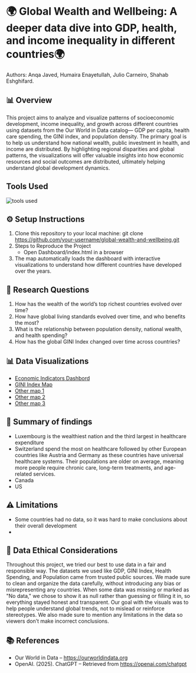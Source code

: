 
# 🌍 Global Wealth and Wellbeing: A deeper data dive into GDP, health, and income inequality in different countries🌍
Authors: Anqa Javed, Humaira Enayetullah, Julio Carneiro, Shahab Eshghifard. 

##  📊 Overview
This project aims to analyze and visualize patterns of socioeconomic development, income inequality, and growth across different countries using datasets from the Our World in Data catalog— GDP per capita, health care spending, the GINI index, and population density. The primary goal is to help us understand how national wealth, public investment in health, and income are distributed. By highlighting regional disparities and global patterns, the visualizations will offer valuable insights into how economic resources and social outcomes are distributed, ultimately  helping understand global development dynamics.

## Tools Used
![tools used](https://github.com/user-attachments/assets/6786f8e2-7ae4-47c0-a1f8-5e1b4e27807e)

## ⚙️ Setup Instructions
1. Clone this repository to your local machine: git clone https://github.com/your-username/global-wealth-and-wellbeing.git
2. Steps to Reproduce the Project
    * Open Dashboard/index.html in a browser
3. The map automatically loads the dashboard with interactive visualizations to understand how different countries have developed over the years.

## 📌 Research Questions 
1. How has the wealth of the world’s top richest countries evolved over time?  
2. How have global living standards evolved over time, and who benefits the most?
3. What is the relationship between population density, national wealth, and health spending?
4. How has the global GINI Index changed over time across countries?


## 📊 Data Visualizations
* [Economic Indicators Dashbord](https://juliocezarcarneiro.github.io/global-wealth-and-wellbeing/Dashboard/index.html)
* [GINI Index Map](https://juliocezarcarneiro.github.io/global-wealth-and-wellbeing/choropleth_map/index.html)
* [Other map 1](https://juliocezarcarneiro.github.io/global-wealth-and-wellbeing/MAPS/Plotly/plotly_choropleth_gdp_gini.html)
* [Other map 2](https://juliocezarcarneiro.github.io/global-wealth-and-wellbeing/MAPS/Leaflet/leaflet_choropleth_tiles.html)
* [Other map 3](https://juliocezarcarneiro.github.io/global-wealth-and-wellbeing/MAPS/Leaflet/Income_class.html)


## 📝 Summary of findings
* Luxembourg is the wealthiest nation and the third largest in healthcare expenditure
* Switzerland spend the most on healthcare followed by other European countries like Austria and Germany as these countries have universal healthcare systems. Their populations are older on average, meaning more people require chronic care, long-term treatments, and age-related services.
* Canada
* US

## ⚠️  Limitations
* Some countries had no data, so it was hard to make conclusions about their overall development
* 

## 🧭 Data Ethical Considerations
Throughout this project, we tried our best to use data in a fair and responsible way. The datasets we used like GDP, GINI Index, Health Spending, and Population came from trusted public sources. We made sure to clean and organize the data carefully, without introducing any bias or misrepresenting any countries. When some data was missing or marked as "No data," we chose to show it as null rather than guessing or filling it in, so everything stayed honest and transparent. Our goal with the visuals was to help people understand global trends, not to mislead or reinforce stereotypes. We also made sure to mention any limitations in the data so viewers don’t make incorrect conclusions.

## 📚 References 
* Our World in Data – https://ourworldindata.org
* OpenAI. (2025). ChatGPT – Retrieved from https://openai.com/chatgpt
